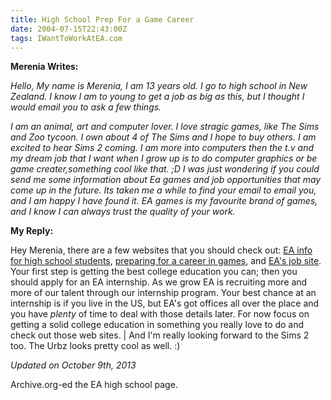 ```yaml
---
title: High School Prep For a Game Career
date: 2004-07-15T22:43:00Z
tags: IWantToWorkAtEA.com
---
```

**Merenia Writes:**

*Hello, My name is Merenia, I am 13 years old. I go to high school in New Zealand. I know I am to young to get a job as big as this, but I thought I would email you to ask a few things.*

*I am an animal, art and computer lover. I love stragic games, like The Sims and Zoo tycoon. I own about 4 of The Sims and I hope to buy others. I am excited to hear Sims 2 coming. I am more into computers then the t.v and my dream job that I want when I grow up is to do computer graphics or be game creater,something cool like that. ;D I was just wondering if you could send me some information about Ea games and job opportunities that may come up in the future. Its taken me a while to find your email to email you, and I am happy I have found it. EA games is my favourite brand of games, and I know I can always trust the quality of your work.*

**My Reply:** 

Hey Merenia, there are a few websites that you should check out: [EA info for high school students][1], [preparing for a career in games][2], and [EA's job site][3]. Your first step is getting the best college education you can; then you should apply for an EA internship. As we grow EA is recruiting more and more of our talent through our internship program. Your best chance at an internship is if you live in the US, but EA's got offices all over the place and you have *plenty* of time to deal with those details later. For now focus on getting a solid college education in something you really love to do and check out those web sites. | And I'm really looking forward to the Sims 2 too. The Urbz looks pretty cool as well. :)

*Updated on October 9th, 2013*

Archive.org-ed the EA high school page.

 [1]: http://web.archive.org/web/20040804061518/http://jobs.ea.com/highschool/index.html
 [2]: http://www.sloperama.com/advice/designprep.htm
 [3]: https://careers.ea.com/

